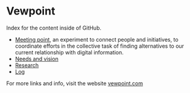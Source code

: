 # Vewpoint

Index for the content inside of GitHub.

- [Meeting point](https://github.com/vewpoint/meeting-point), an experiment to connect people and initiatives, to coordinate efforts in the collective task of finding alternatives to our current relationship with digital information.
- [Needs and vision](needs-and-vision.md)
- [Research](https://github.com/vewpoint/research)
- [Log](log.md)

For more links and info, visit the website [vewpoint.com](https://vewpoint.com/)


